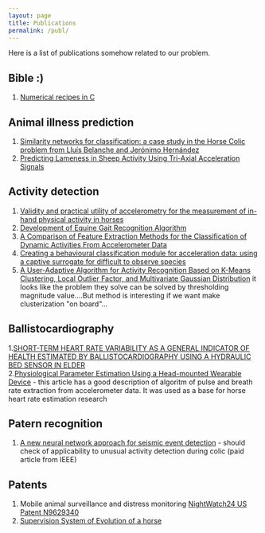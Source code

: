 ```yaml
---
layout: page
title: Publications
permalink: /publ/
---
```

Here is a list of publications somehow related to our problem.

## Bible :)
1. [Numerical recipes in C][nr]  

## Animal illness prediction

1. [Similarity networks for classification: a case study in the Horse Colic problem from Lluís Belanche and Jerónimo Hernández][colic_nn]
2. [Predicting Lameness in Sheep Activity Using Tri-Axial Acceleration Signals][sheep]

## Activity detection

1. [Validity and practical utility of accelerometry for the measurement of in-hand physical activity in horses][accel_horse]
2. [Development of Equine Gait Recognition Algorithm][equine_gate]
3. [A Comparison of Feature Extraction Methods for the Classification of Dynamic Activities From Accelerometer Data][feature]  
4. [Creating a behavioural classification module for acceleration data: using a captive surrogate for difficult to observe species][surr]
5. [A User-Adaptive Algorithm for Activity Recognition Based on K-Means Clustering, Local Outlier Factor, and Multivariate Gaussian Distribution][MGD] it looks like the problem they solve can be solved by thresholding magnitude value....But method is interesting if we want make clusterization "on board"...
   

## Ballistocardiography

1.[SHORT-TERM HEART RATE VARIABILITY AS A GENERAL INDICATOR OF HEALTH ESTIMATED BY BALLISTOCARDIOGRAPHY USING A HYDRAULIC BED SENSOR IN ELDER][bedsensor]  
2.[Physiological Parameter Estimation Using a Head-mounted Wearable Device][google]  - this article has a good description of algoritm of pulse and breath rate extraction from accelerometer data. It was used as a base for horse heart rate estimation research



## Patern recognition
1. [A new neural network approach for seismic event detection][deepdetect] - should check of applicability to unusual activity detection during colic (paid article from IEEE)  


## Patents
 1. Mobile animal surveillance and distress monitoring [NightWatch24 US Patent N9629340][patent_nw]
 2. [Supervision System of Evolution of a horse][patent_fr]  

[colic_nn]:https://arxiv.org/pdf/1403.4540.pdf
[sheep]:https://www.ncbi.nlm.nih.gov/pmc/articles/PMC5789307/
[accel_horse]:https://www.ncbi.nlm.nih.gov/pmc/articles/PMC4566433/
[equine_gate]:http://lup.lub.lu.se/luur/download?func=downloadFile&recordOId=8918412&fileOId=8918424
[patent_nw]:https://patents.google.com/patent/US9629340]
[patent_fr]:https://patents.google.com/patent/FR3049844A1/en
[feature]:https://core.ac.uk/download/pdf/1664021.pdf
[deepdetect]:https://www.lanl.gov/discover/news-stories-archive/2018/August/0816-seismic-event-detection.php
[bedsensor]:https://mospace.umsystem.edu/xmlui/bitstream/handle/10355/57250/research.pdf?sequence=2&isAllowed=y
[google]:https://www.media.mit.edu/publications/bioglass-physiological-parameter-estimation-using-a-head-mounted-wearable-device/
[surr]:http://jeb.biologists.org/content/jexbio/216/24/4501.full.pdf
[nr]:http://numerical.recipes/
[MGD]:http://www.mdpi.com/1424-8220/18/6/1850/pdf
